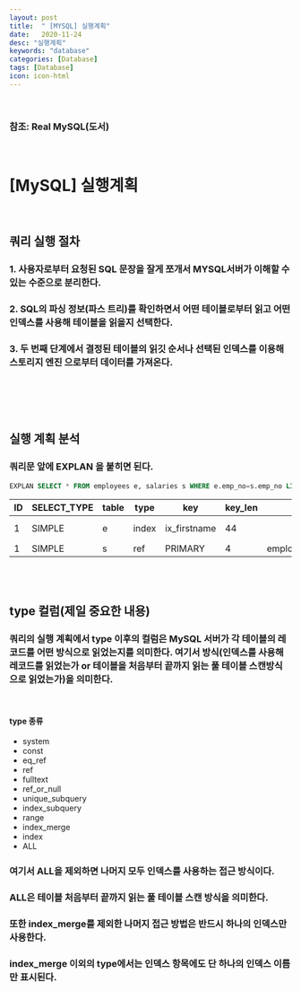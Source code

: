 ```yaml
---
layout: post
title:  " [MYSQL] 실행계획"
date:   2020-11-24
desc: "실행계획"
keywords: "database"
categories: [Database]
tags: [Database]
icon: icon-html
---
```


<br/>

### 참조: Real MySQL(도서)

<br/>

[MySQL] 실행계획
====

<br/>

## 쿼리 실행 절차
### 1. 사용자로부터 요청된 SQL 문장을 잘게 쪼개서 MYSQL서버가 이해할 수 있는 수준으로 분리한다.
### 2. SQL의 파싱 정보(파스 트리)를 확인하면서 어떤 테이블로부터 읽고 어떤 인덱스를 사용해 테이블을 읽을지 선택한다.
### 3. 두 번째 단계에서 결정된 테이블의 읽깃 순서나 선택된 인덱스를 이용해 스토리지 엔진 으로부터 데이터를 가져온다.

<br/>

## 

<br/>

## 실행 계획 분석

### 쿼리문 앞에 EXPLAN 을 붙히면 된다.

``` sql
EXPLAN SELECT * FROM employees e, salaries s WHERE e.emp_no=s.emp_no LIMIT 10
```

|ID|SELECT_TYPE|table|type|key|key_len|ref|rows|Extra|
|---|---|---|---|---|---|---|---|---|
|1|SIMPLE|e|index|ix_firstname|44||300584|Using index|
|1|SIMPLE|s|ref|PRIMARY|4|employees.e.emp_no|4||

<br/>
<br/>

## type 컬럼(제일 중요한 내용)

### 쿼리의 실행 계획에서 type 이후의 컬럼은 MySQL 서버가 각 테이블의 레코드를 어떤 방식으로 읽었는지를 의미한다. 여기서 방식(인덱스를 사용해 레코드를 읽었는가 or 테이블을 처음부터 끝까지 읽는 풀 테이블 스캔방식 으로 읽었는가)을 의미한다.

<br/>

#### type 종류
+ system
+ const
+ eq_ref
+ ref
+ fulltext
+ ref_or_null
+ unique_subquery
+ index_subquery
+ range
+ index_merge
+ index
+ ALL

### 여기서 ALL을 제외하면 나머지 모두 인덱스를 사용하는 접근 방식이다.
### ALL은 테이블 처음부터 끝까지 읽는 풀 테이블 스캔 방식을 의미한다.
### 또한 index_merge를 제외한 나머지 접근 방법은 반드시 하나의 인덱스만 사용한다.
### index_merge 이외의 type에서는 인덱스 항목에도 단 하나의 인덱스 이름만 표시된다.